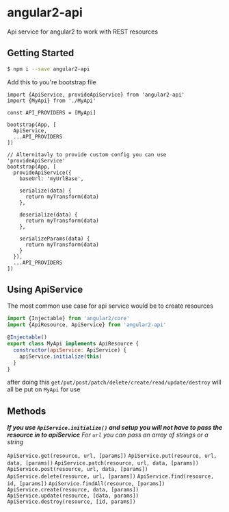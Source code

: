 # angular2-api
Api service for angular2 to work with REST resources

## Getting Started

```bash
$ npm i --save angular2-api
```

Add this to you're bootstrap file
```
import {ApiService, provideApiService} from 'angular2-api'
import {MyApi} from './MyApi'

const API_PROVIDERS = [MyApi]

bootstrap(App, [
  ApiService,
  ...API_PROVIDERS
])

// Alternitavly to provide custom config you can use 'provideApiService'
bootstrap(App, [
  provideApiService({
    baseUrl: 'myUrlBase',

    serialize(data) {
      return myTransform(data)
    },

    deserialize(data) {
      return myTransform(data)
    },

    serializeParams(data) {
      return myTransform(data)
    }
  }),
  ...API_PROVIDERS
])
```

## Using ApiService
The most common use case for api service would be to create resources

```javascript
import {Injectable} from 'angular2/core'
import {ApiResource, ApiService} from 'angular2-api'

@Injectable()
export class MyApi implements ApiResource {
  constructor(apiService: ApiService) {
    apiService.initialize(this)
  }
}
```
after doing this `get/put/post/patch/delete/create/read/update/destroy` will all be put on `MyApi` for use

## Methods
***If you use `ApiService.initialize()` and setup you will not have to pass the resource in to apiService***
*For `url` you can pass an array of strings or a string*

`ApiService.get(resource, url, [params])`
`ApiService.put(resource, url, data, [params])`
`ApiService.patch(resource, url, data, [params])`
`ApiService.post(resource, url, data, [params])`
`ApiService.delete(resource, url, [params])`
`ApiService.find(resource, id, [params])`
`ApiService.findAll(resource, [params])`
`ApiService.create(resource, data, [params])`
`ApiService.update(resource, [data, params])`
`ApiService.destroy(resource, [id, params])`


